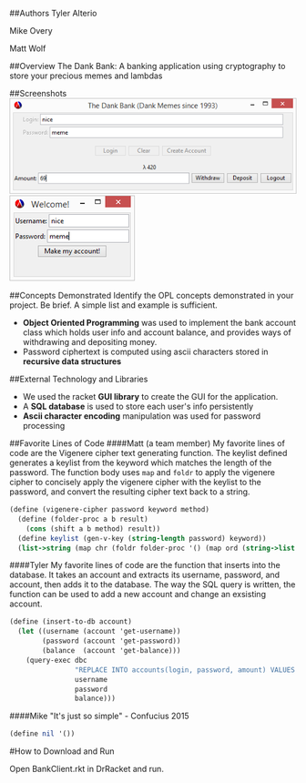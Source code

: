 
##Authors
Tyler Alterio

Mike Overy

Matt Wolf

##Overview
The Dank Bank: A banking application using cryptography to store your precious memes and lambdas

##Screenshots
![screenshot of the main window](ScreenShots/LoggedInMainWindow.PNG)
![the create account window](ScreenShots/CreateAccount.PNG)

##Concepts Demonstrated
Identify the OPL concepts demonstrated in your project. Be brief. A simple list and example is sufficient. 
* **Object Oriented Programming** was used to implement the bank account class which holds user info and account balance, and provides ways of withdrawing and depositing money.
* Password ciphertext is computed using ascii characters stored in **recursive data structures**

##External Technology and Libraries
* We used the racket **GUI library** to create the GUI for the application.
* A **SQL database** is used to store each user's info persistently
* **Ascii character encoding** manipulation was used for password processing

##Favorite Lines of Code
####Matt (a team member)
My favorite lines of code are the Vigenere cipher text generating function. The keylist defined generates a keylist from the keyword which matches the length of the password. The function body uses `map` and `foldr` to apply the vigenere cipher to concisely apply the vigenere cipher with the keylist to the password, and convert the resulting cipher text back to a string.
```scheme
(define (vigenere-cipher password keyword method)
  (define (folder-proc a b result)
    (cons (shift a b method) result))
  (define keylist (gen-v-key (string-length password) keyword))
  (list->string (map chr (foldr folder-proc '() (map ord (string->list password)) keylist))))
```
####Tyler 
My favorite lines of code are the function that inserts into the database. It takes an account and extracts its username, password, and account, then adds it to the database. The way the SQL query is written, the function can be used to add a new account and change an exsisting account. 

```scheme
(define (insert-to-db account)
  (let ((username (account 'get-username))
        (password (account 'get-password))
        (balance  (account 'get-balance)))
    (query-exec dbc 
                "REPLACE INTO accounts(login, password, amount) VALUES ($1, $2, $3)"
                username 
                password 
                balance)))
```
####Mike
"It's just so simple" - Confucius 2015
```scheme
(define nil '())
```

#How to Download and Run

Open BankClient.rkt in DrRacket and run.

